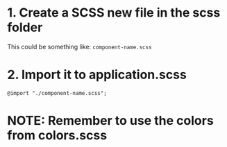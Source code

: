 # 1. Create a SCSS new file in the scss folder
This could be something like: `component-name.scss`

# 2. Import it to application.scss
`@import "./component-name.scss";`

# NOTE: Remember to use the colors from colors.scss
